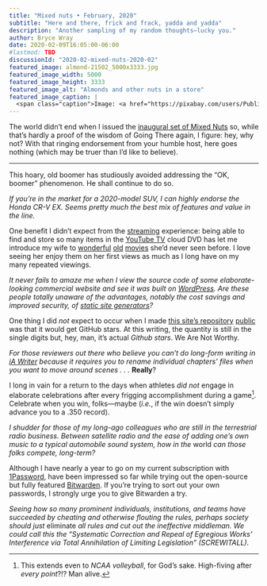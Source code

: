 ```yaml
---
title: "Mixed nuts • February, 2020"
subtitle: "Here and there, frick and frack, yadda and yadda"
description: "Another sampling of my random thoughts—lucky you."
author: Bryce Wray
date: 2020-02-09T16:05:00-06:00
#lastmod: TBD
discussionId: "2020-02-mixed-nuts-2020-02"
featured_image: almond-21502_5000x3333.jpg
featured_image_width: 5000
featured_image_height: 3333
featured_image_alt: "Almonds and other nuts in a store"
featured_image_caption: |
  <span class="caption">Image: <a href="https://pixabay.com/users/PublicDomainPictures-14/?utm_source=link-attribution&amp;utm_medium=referral&amp;utm_campaign=image&amp;utm_content=21502">PublicDomainPictures</a>; <a href="https://pixabay.com/?utm_source=link-attribution&amp;utm_medium=referral&amp;utm_campaign=image&amp;utm_content=21502">Pixabay</a></span>
---
```


The world didn’t end when I issued the [inaugural set of Mixed Nuts](/posts/2019/11/mixed-nuts-2019-11) so, while that’s hardly a proof of the wisdom of Going There again, I figure: hey, why not? With that ringing endorsement from your humble host, here goes nothing (which may be truer than I’d like to believe).

----

This hoary, old boomer has studiously avoided addressing the “OK, boomer” phenomenon. He shall continue to do so.

*If you’re in the market for a 2020-model SUV, I can highly endorse the Honda CR-V EX. Seems pretty much the best mix of features and value in the line.*

One benefit I didn’t expect from the [streaming](/posts/2020/01/streamers-party) experience: being able to find and store so many items in the [YouTube TV](https://tv.youtube.com) cloud DVD has let me introduce my wife to [wonderful](https://www.imdb.com/title/tt0025878/) [old](https://www.imdb.com/title/tt0040613/) [movies](https://www.imdb.com/title/tt0032904/) she’d never seen before. I love seeing her enjoy them on her first views as much as I long have on my many repeated viewings.

*It never fails to amaze me when I view the source code of some elaborate-looking commercial website and see it was built on [WordPress](https://wordpress.org). Are these people totally unaware of the advantages, notably the cost savings and improved security, of [static site generators](https://staticgen.com)?*

One thing I did *not* expect to occur when I made [this site’s repository](https://github.com/brycewray/eleventy_bundler) [public](/posts/2019/12/code-comfort-eleventy-webpack) was that it would get GitHub stars. At this writing, the quantity is still in the single digits but, hey, man, it’s actual *Github stars*. We Are Not Worthy.

*For those reviewers out there who believe you can’t do long-form writing in [iA Writer](https://ia.net/writer) because it requires you to rename individual chapters’ files when you want to move around scenes&nbsp;.&nbsp;.&nbsp;.* **Really**?

I long in vain for a return to the days when athletes *did not* engage in elaborate celebrations after every frigging accomplishment during a game[^Volleyball]. Celebrate when you win, folks—maybe (*i.e.*, if the win doesn’t simply advance you to a .350 record).

[^Volleyball]: This extends even to *NCAA volleyball*, for God’s sake. High-fiving after *every point*?!? Man alive.

*I shudder for those of my long-ago colleagues who are still in the terrestrial radio business. Between satellite radio and the ease of adding one’s own music to a typical automobile sound system, how in the* world *can those folks compete, long-term?*

Although I have nearly a year to go on my current subscription with [1Password](https://1password.com), have been impressed so far while trying out the open-source but fully featured [Bitwarden](https://bitwarden.com). If you’re trying to sort out your own passwords, I strongly urge you to give Bitwarden a try.

*Seeing how so many prominent individuals, institutions, and teams have succeeded by cheating and otherwise flouting the rules, perhaps society should just* eliminate *all rules and cut out the ineffective middleman. We could call this the “Systematic Correction and Repeal of Egregious Works’ Interference via Total Annihilation of Limiting Legislation” (SCREWITALL).*